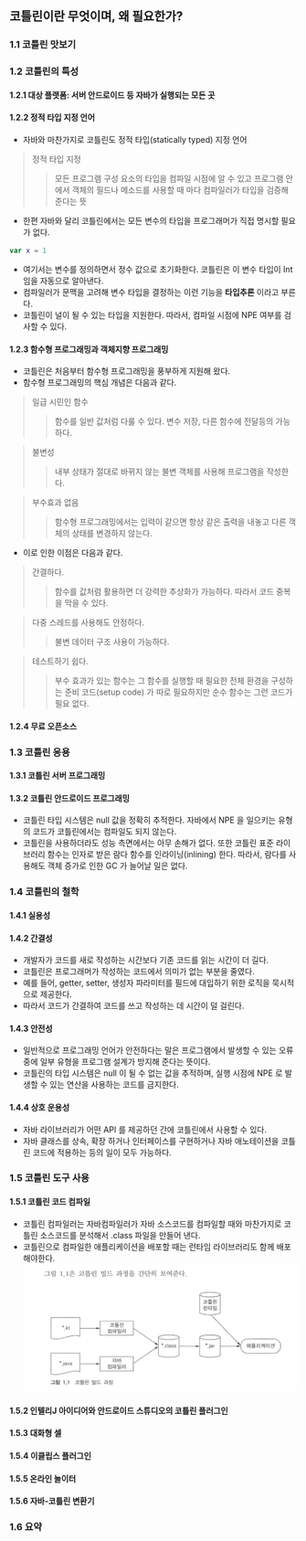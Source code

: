 ## 코틀린이란 무엇이며, 왜 필요한가?

### 1.1 코틀린 맛보기
### 1.2 코틀린의 특성
#### 1.2.1 대상 플랫폼: 서버 안드로이드 등 자바가 실행되는 모든 곳
#### 1.2.2 정적 타입 지정 언어
* 자바와 마찬가지로 코틀린도 정적 타입(statically typed) 지정 언어
> 정적 타입 지정 
> > 모든 프로그램 구성 요소의 타입을 컴파일 시점에 알 수 있고 프로그램 안에서 객체의 필드나 메소드를 사용할 때 마다 컴파일러가 타입을 검증해 준다는 뜻

* 한편 자바와 달리 코틀린에서는 모든 변수의 타입을 프로그래머가 직접 명시할 필요가 없다.
```kotlin
var x = 1
```
* 여기서는 변수를 정의하면서 정수 값으로 초기화한다. 코틀린은 이 변수 타입이 Int 임을 자동으로 알아낸다.
* 컴파일러가 문맥을 고려해 변수 타입을 결정하는 이런 기능을 **타입추론** 이라고 부른다.
* 코틀린이 널이 될 수 있는 타입을 지원한다. 따라서, 컴파일 시점에 NPE 여부를 검사할 수 있다.

#### 1.2.3 함수형 프로그래밍과 객체지향 프로그래밍
* 코틀린은 처음부터 함수형 프로그래밍을 풍부하게 지원해 왔다.
* 함수형 프로그래밍의 핵심 개념은 다음과 같다.
> 일급 시민인 함수
> > 함수를 일반 값처럼 다룰 수 있다. 변수 저장, 다른 함수에 전달등의 가능하다.

> 불변성
> > 내부 상태가 절대로 바뀌지 않는 불변 객체를 사용해 프로그램을 작성한다.

> 부수효과 없음
> > 함수형 프로그래밍에서는 입력이 같으면 항상 같은 출력을 내놓고 다른 객체의 상태를 변경하지 않는다.


* 이로 인한 이점은 다음과 같다.

> 간결하다.
> > 함수를 값처럼 활용하면 더 강력한 추상화가 가능하다. 따라서 코드 중복을 막을 수 있다.

> 다중 스레드를 사용해도 안정하다.
> > 불변 데이터 구조 사용이 가능하다.

> 테스트하기 쉽다.
> > 부수 효과가 있는 함수는 그 함수를 실행할 때 필요한 전체 환경을 구성하는 준비 코드(setup code) 가 따로 필요하지만 순수 함수는 그런 코드가 필요 없다.

#### 1.2.4 무료 오픈소스

### 1.3 코틀린 응용
#### 1.3.1 코틀린 서버 프로그래밍
#### 1.3.2 코틀린 안드로이드 프로그래밍
* 코틀린 타입 시스템은 null 값을 정확히 추적한다. 자바에서 NPE 을 일으키는 유형의 코드가 코틀린에서는 컴파일도 되지 않는다.
* 코틀린을 사용하더라도 성능 측면에서는 아무 손해가 없다. 또한 코틀린 표준 라이브러리 함수는 인자로 받은 람다 함수를 인라이닝(inlining) 한다. 따라서, 
람다를 사용해도 객체 증가로 인한 GC 가 늘어날 일은 없다.
  
### 1.4 코틀린의 철학
#### 1.4.1 실용성
#### 1.4.2 간결성
* 개발자가 코드를 새로 작성하는 시간보다 기존 코드를 읽는 시간이 더 길다.
* 코틀린은 프로그래머가 작성하는 코드에서 의미가 없는 부분을 줄였다.
* 예를 들어, getter, setter, 생성자 파라미터를 필드에 대입하기 위한 로직을 묵시적으로 제공한다.
* 따라서 코드가 간결하여 코드를 쓰고 작성하는 데 시간이 덜 걸린다.
#### 1.4.3 안전성
* 일반적으로 프로그래밍 언어가 안전하다는 말은 프로그램에서 발생할 수 있는 오류 중에 일부 유형을 프로그램 설계가 방지해 준다는 뜻이다.
* 코틀린의 타입 시스템은 null 이 될 수 없는 값을 추적하며, 실행 시점에 NPE 로 발생할 수 있는 연산을 사용하는 코드를 금지한다.
#### 1.4.4 상호 운용성
* 자바 라이브러리가 어떤 API 를 제공하던 간에 코틀린에서 사용할 수 있다.
* 자바 클래스를 상속, 확장 하거나 인터페이스를 구현하거나 자바 애노테이션을 코틀린 코드에 적용하는 등의 일이 모두 가능하다.
### 1.5 코틀린 도구 사용
#### 1.5.1 코틀린 코드 컴파일
* 코틀린 컴파일러는 자바컴파일러가 자바 소스코드를 컴파일할 때와 마찬가지로 코틀린 소스코드를 분석해서 .class 파일을 만들어 낸다.
* 코틀린으로 컴파일한 애플리케이션을 배포할 때는 런타임 라이브러리도 함께 배포해야한다.
![코틀린 빌드 과정 p.54](../../img/1.1.png)
#### 1.5.2 인텔리J 아이디어와 안드로이드 스튜디오의 코틀린 플러그인
#### 1.5.3 대화형 셀
#### 1.5.4 이클립스 플러그인
#### 1.5.5 온라인 놀이터
#### 1.5.6 자바-코틀린 변환기
### 1.6 요약